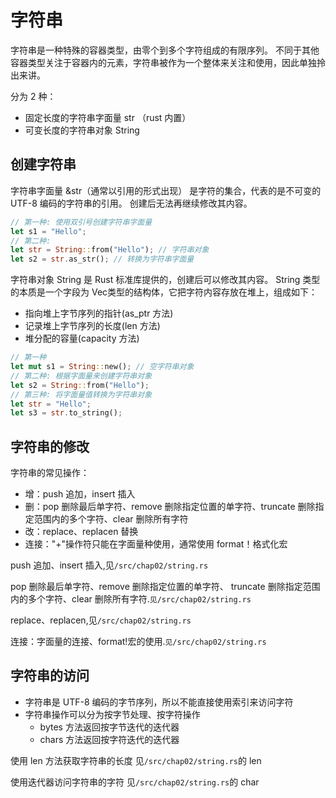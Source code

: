 # 字符串

字符串是一种特殊的容器类型，由零个到多个字符组成的有限序列。
不同于其他容器类型关注于容器内的元素，字符串被作为一个整体来关注和使用，因此单独拎出来讲。

分为 2 种：

- 固定长度的字符串字面量 str （rust 内置）
- 可变长度的字符串对象 String

## 创建字符串

字符串字面量 &str（通常以引用的形式出现） 是字符的集合，代表的是不可变的 UTF-8 编码的字符串的引用。
创建后无法再继续修改其内容。

```rust
// 第一种: 使用双引号创建字符串字面量
let s1 = "Hello";
// 第二种:
let str = String::from("Hello"); // 字符串对象
let s2 = str.as_str(); // 转换为字符串字面量
```

字符串对象 String 是 Rust 标准库提供的，创建后可以修改其内容。
String 类型的本质是一个字段为 Vec<u8>类型的结构体，它把字符内容存放在堆上，组成如下：

- 指向堆上字节序列的指针(as_ptr 方法)
- 记录堆上字节序列的长度(len 方法)
- 堆分配的容量(capacity 方法)

```rust
// 第一种
let mut s1 = String::new(); // 空字符串对象
// 第二种: 根据字面量来创建字符串对象
let s2 = String::from("Hello");
// 第三种: 将字面量值转换为字符串对象
let str = "Hello";
let s3 = str.to_string();
```

## 字符串的修改

字符串的常见操作：

- 增：push 追加，insert 插入
- 删：pop 删除最后单字符、remove 删除指定位置的单字符、truncate 删除指定范围内的多个字符、clear 删除所有字符
- 改：replace、replacen 替换
- 连接："+"操作符只能在字面量种使用，通常使用 format！格式化宏

push 追加、insert 插入,见`/src/chap02/string.rs`

pop 删除最后单字符、remove 删除指定位置的单字符、
truncate 删除指定范围内的多个字符、clear 删除所有字符.`见/src/chap02/string.rs`

replace、replacen,见`/src/chap02/string.rs`

连接：字面量的连接、format!宏的使用.`见/src/chap02/string.rs`

## 字符串的访问

- 字符串是 UTF-8 编码的字节序列，所以不能直接使用索引来访问字符
- 字符串操作可以分为按字节处理、按字符操作
  - bytes 方法返回按字节迭代的迭代器
  - chars 方法返回按字符迭代的迭代器

使用 len 方法获取字符串的长度
见`/src/chap02/string.rs`的 len

使用迭代器访问字符串的字符
见`/src/chap02/string.rs`的 char
